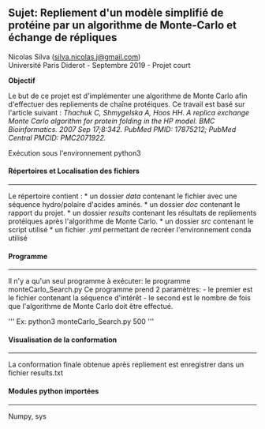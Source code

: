 ## Sujet: Repliement d'un modèle simplifié de protéine par un algorithme de Monte-Carlo et échange de répliques

Nicolas Silva (silva.nicolas.j@gmail.com)<br/>
Université Paris Diderot - Septembre 2019 - Projet court

__Objectif__

Le but de ce projet est d'implémenter une algorithme de Monte Carlo afin d'effectuer des repliements de chaîne protéiques.
Ce travail est basé sur l'article suivant :
*Thachuk C, Shmygelska A, Hoos HH. A replica exchange Monte Carlo algorithm for protein folding in the HP model. BMC Bioinformatics. 2007 Sep 17;8:342. PubMed PMID: 17875212; PubMed Central PMCID: PMC2071922.*



Exécution sous l'environnement python3

#### Répertoires et Localisation des fichiers
*********************************************

Le répertoire contient :
	* un dossier *data* contenant le fichier avec une séquence hydro/polaire d'acides aminés.
	* un dossier *doc* contenant le rapport du projet.
	* un dossier *results* contenant les résultats de repliements protéiques après l'algorithme de Monte Carlo.
	* un dossier *src* contenant le script utilisé
	* un fichier *.yml* permettant de recréer l'environnement conda utilisé

#### Programme
**************

Il n'y a qu'un seul programme à exécuter: le programme monteCarlo_Search.py
Ce programme prend 2 paramètres:
	- le premier est le fichier contenant la séquence d'intérêt
	- le second est le nombre de fois que l'algorithme de Monte Carlo doit être effectué.

''' Ex: python3 monteCarlo_Search.py 500 '''

#### Visualisation de la conformation
*************************************

La conformation finale obtenue après repliement est enregistrer dans un fichier results.txt

#### Modules python importées
*****************************

Numpy, sys
